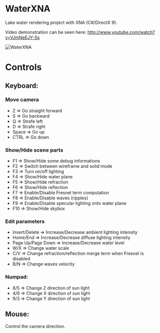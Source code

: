 WaterXNA
========

Lake water rendering project with XNA (C#/DirectX 9).

Video demonstration can be seen here: http://www.youtube.com/watch?v=VJmNeEJY-Ss

![WaterXNA](https://dl.dropboxusercontent.com/u/63123790/screenshots/Projet%203D/waterXNA.jpg)

# Controls

## Keyboard:

### Move camera
* Z => Go straight forward
* S => Go backward
* Q => Strafe left
* D => Strafe right
* Space => Go up
* CTRL => Go down

### Show/Hide scene parts
* F1 => Show/Hide some debug informations
* F2 => Switch between wireframe and solid mode
* F3 => Turn on/off lighting
* F4 => Show/Hide water plane
* F5 => Show/Hide refraction
* F6 => Show/Hide reflection
* F7 => Enable/Disable Fresnel term computation
* F8 => Enable/Disable waves (ripples)
* F9 => Enable/Disable specular lighting onto water plane
* F10 => Show/Hide skybox

### Edit parameters
* Insert/Delete => Increase/Decrease ambient lighting intensity
* Home/End => Increase/Decrease diffuse lighting intensity
* Page Up/Page Down => Increase/Decrease water level
* W/X => Change water scale
* C/V => Change refraction/reflection merge term when Fresnel is disabled
* B/N => Change waves velocity

### Numpad:
* 8/5 => Change Z direction of sun light 
* 4/6 => Change X direction of sun light
* 9/3 => Change Y direction of sun light

## Mouse:
Control the camera direction.
